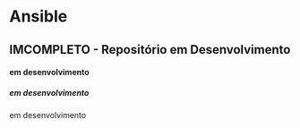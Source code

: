  Ansible
=======================

## IMCOMPLETO - Repositório em Desenvolvimento

#### em desenvolvimento

##### em desenvolvimento
  em desenvolvimento
